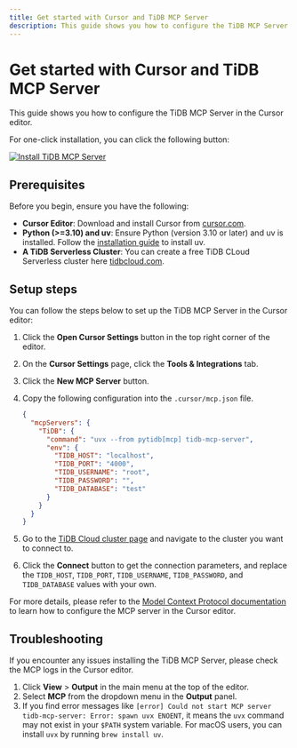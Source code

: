 ```yaml
---
title: Get started with Cursor and TiDB MCP Server
description: This guide shows you how to configure the TiDB MCP Server in the Cursor editor.
---
```


# Get started with Cursor and TiDB MCP Server

This guide shows you how to configure the TiDB MCP Server in the Cursor editor.

For one-click installation, you can click the following button:

[![Install TiDB MCP Server](https://cursor.com/deeplink/mcp-install-light.svg)](https://cursor.com/install-mcp?name=TiDB&config=eyJjb21tYW5kIjoidXZ4IC0tZnJvbSBweXRpZGJbbWNwXSB0aWRiLW1jcC1zZXJ2ZXIiLCJlbnYiOnsiVElEQl9IT1NUIjoibG9jYWxob3N0IiwiVElEQl9QT1JUIjoiNDAwMCIsIlRJREJfVVNFUk5BTU0iOiJyb290IiwiVElEQl9QQVNTV09SRCI6IiIsIlRJREJfREFUQUJBU0UiOiJ0ZXN0In19)

## Prerequisites

Before you begin, ensure you have the following:

- **Cursor Editor**: Download and install Cursor from [cursor.com](https://cursor.com).
- **Python (>=3.10) and uv**: Ensure Python (version 3.10 or later) and uv is installed. Follow the [installation guide](https://docs.astral.sh/uv/getting-started/installation/) to install uv.
- **A TiDB Serverless Cluster**: You can create a free TiDB CLoud Serverless cluster here [tidbcloud.com](https://tidbcloud.com/free-trial).

## Setup steps

You can follow the steps below to set up the TiDB MCP Server in the Cursor editor:

1. Click the **Open Cursor Settings** button in the top right corner of the editor.
2. On the **Cursor Settings** page, click the **Tools & Integrations** tab.
3. Click the **New MCP Server** button.
4. Copy the following configuration into the `.cursor/mcp.json` file.

    ```json
    {
      "mcpServers": {
        "TiDB": {
          "command": "uvx --from pytidb[mcp] tidb-mcp-server",
          "env": {
            "TIDB_HOST": "localhost",
            "TIDB_PORT": "4000",
            "TIDB_USERNAME": "root",
            "TIDB_PASSWORD": "",
            "TIDB_DATABASE": "test"
          }
        }
      }
    }
    ```

5. Go to the [TiDB Cloud cluster page](https://tidbcloud.com/console/clusters) and navigate to the cluster you want to connect to.
6. Click the **Connect** button to get the connection parameters, and replace the `TIDB_HOST`, `TIDB_PORT`, `TIDB_USERNAME`, `TIDB_PASSWORD`, and `TIDB_DATABASE` values with your own.

For more details, please refer to the [Model Context Protocol documentation](https://docs.cursor.com/context/model-context-protocol#configuring-mcp-servers) to learn how to configure the MCP server in the Cursor editor.

## Troubleshooting

If you encounter any issues installing the TiDB MCP Server, please check the MCP logs in the Cursor editor.

1. Click **View** > **Output** in the main menu at the top of the editor.
2. Select **MCP** from the dropdown menu in the **Output** panel.
3. If you find error messages like `[error] Could not start MCP server tidb-mcp-server: Error: spawn uvx ENOENT`, it means the `uvx` command may not exist in your `$PATH` system variable. For macOS users, you can install `uvx` by running `brew install uv`.